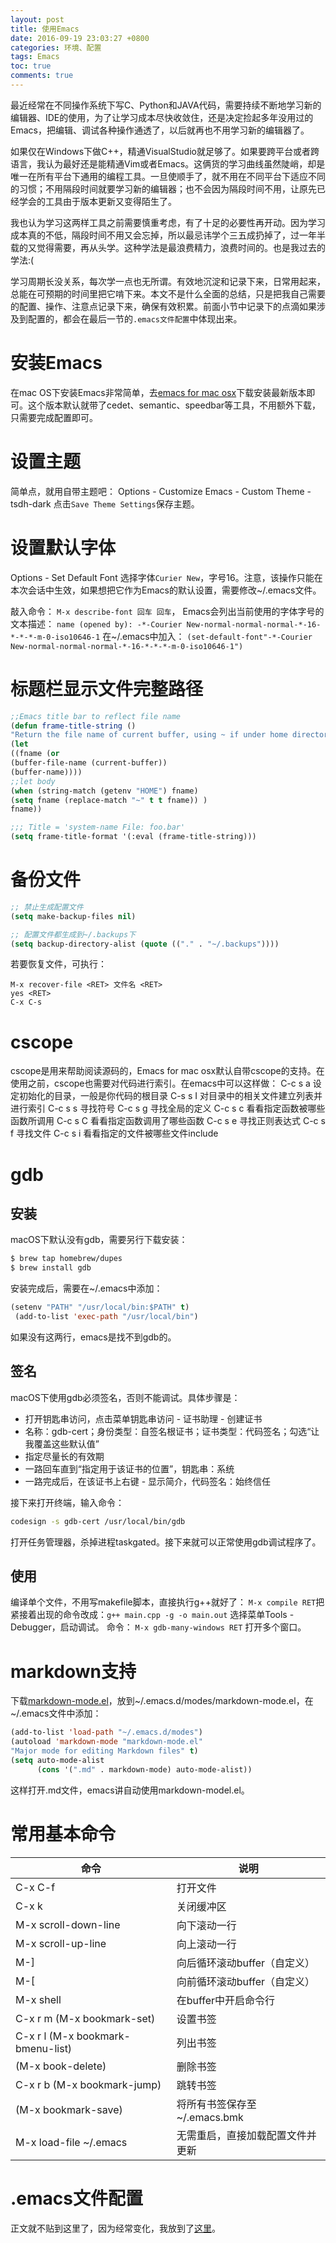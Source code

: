 ```yaml
---
layout: post
title: 使用Emacs
date: 2016-09-19 23:03:27 +0800
categories: 环境、配置
tags: Emacs
toc: true
comments: true
---
```

最近经常在不同操作系统下写C、Python和JAVA代码，需要持续不断地学习新的编辑器、IDE的使用，为了让学习成本尽快收敛住，还是决定捡起多年没用过的Emacs，把编辑、调试各种操作通透了，以后就再也不用学习新的编辑器了。

如果仅在Windows下做C++，精通VisualStudio就足够了。如果要跨平台或者跨语言，我认为最好还是能精通Vim或者Emacs。这俩货的学习曲线虽然陡峭，却是唯一在所有平台下通用的编程工具。一旦使顺手了，就不用在不同平台下适应不同的习惯；不用隔段时间就要学习新的编辑器；也不会因为隔段时间不用，让原先已经学会的工具由于版本更新又变得陌生了。

<!-- more -->

我也认为学习这两样工具之前需要慎重考虑，有了十足的必要性再开动。因为学习成本真的不低，隔段时间不用又会忘掉，所以最忌讳学个三五成扔掉了，过一年半载的又觉得需要，再从头学。这种学法是最浪费精力，浪费时间的。也是我过去的学法:(

学习周期长没关系，每次学一点也无所谓。有效地沉淀和记录下来，日常用起来，总能在可预期的时间里把它啃下来。本文不是什么全面的总结，只是把我自己需要的配置、操作、注意点记录下来，确保有效积累。前面小节中记录下的点滴如果涉及到配置的，都会在最后一节的`.emacs文件配置`中体现出来。

# 安装Emacs
在mac OS下安装Emacs非常简单，去[emacs for mac osx](https://emacsformacosx.com/)下载安装最新版本即可。这个版本默认就带了cedet、semantic、speedbar等工具，不用额外下载，只需要完成配置即可。

# 设置主题
简单点，就用自带主题吧：
Options - Customize Emacs - Custom Theme - tsdh-dark
点击`Save Theme Settings`保存主题。

# 设置默认字体
Options - Set Default Font
选择字体`Curier New`，字号16。注意，该操作只能在本次会话中生效，如果想把它作为Emacs的默认设置，需要修改~/.emacs文件。

敲入命令：
`M-x describe-font 回车 回车`，
Emacs会列出当前使用的字体字号的文本描述：
`name (opened by): -*-Courier New-normal-normal-normal-*-16-*-*-*-m-0-iso10646-1`
在~/.emacs中加入：
`(set-default-font"-*-Courier New-normal-normal-normal-*-16-*-*-*-m-0-iso10646-1")`

# 标题栏显示文件完整路径
``` lisp
;;Emacs title bar to reflect file name
(defun frame-title-string ()
"Return the file name of current buffer, using ~ if under home directory"
(let 
((fname (or 
(buffer-file-name (current-buffer))
(buffer-name))))
;;let body
(when (string-match (getenv "HOME") fname)
(setq fname (replace-match "~" t t fname)) )
fname))

;;; Title = 'system-name File: foo.bar'
(setq frame-title-format '(:eval (frame-title-string)))
```

# 备份文件
``` lisp
;; 禁止生成配置文件
(setq make-backup-files nil)

;; 配置文件都生成到~/.backups下
(setq backup-directory-alist (quote (("." . "~/.backups"))))
```
若要恢复文件，可执行：
```
M-x recover-file <RET> 文件名 <RET>
yes <RET>
C-x C-s
```
# cscope
cscope是用来帮助阅读源码的，Emacs for mac osx默认自带cscope的支持。在使用之前，cscope也需要对代码进行索引。在emacs中可以这样做：
C-c s a 设定初始化的目录，一般是你代码的根目录
C-s s I 对目录中的相关文件建立列表并进行索引
C-c s s 寻找符号
C-c s g 寻找全局的定义
C-c s c 看看指定函数被哪些函数所调用
C-c s C 看看指定函数调用了哪些函数
C-c s e 寻找正则表达式
C-c s f 寻找文件
C-c s i 看看指定的文件被哪些文件include

# gdb
## 安装
macOS下默认没有gdb，需要另行下载安装：
``` bash
$ brew tap homebrew/dupes
$ brew install gdb
```
安装完成后，需要在~/.emacs中添加：
``` lisp
(setenv "PATH" "/usr/local/bin:$PATH" t)
 (add-to-list 'exec-path "/usr/local/bin")
```
如果没有这两行，emacs是找不到gdb的。
## 签名
macOS下使用gdb必须签名，否则不能调试。具体步骤是：
* 打开钥匙串访问，点击菜单钥匙串访问 - 证书助理 - 创建证书
* 名称：gdb-cert；身份类型：自签名根证书；证书类型：代码签名；勾选“让我覆盖这些默认值”
* 指定尽量长的有效期
* 一路回车直到“指定用于该证书的位置”，钥匙串：系统
* 一路完成后，在该证书上右键 - 显示简介，代码签名：始终信任

接下来打开终端，输入命令：
```bash
codesign -s gdb-cert /usr/local/bin/gdb
```
打开任务管理器，杀掉进程taskgated。接下来就可以正常使用gdb调试程序了。

## 使用
编译单个文件，不用写makefile脚本，直接执行g++就好了：
`M-x compile RET`把紧接着出现的命令改成：`g++ main.cpp -g -o main.out`
选择菜单Tools - Debugger，启动调试。
命令：
`M-x gdb-many-windows RET`
打开多个窗口。

# markdown支持
下载[markdown-mode.el](http://jblevins.org/projects/markdown-mode/markdown-mode.el)，放到~/.emacs.d/modes/markdown-mode.el，在~/.emacs文件中添加：
``` lisp
(add-to-list 'load-path "~/.emacs.d/modes")  
(autoload 'markdown-mode "markdown-mode.el"  
"Major mode for editing Markdown files" t)  
(setq auto-mode-alist  
      (cons '(".md" . markdown-mode) auto-mode-alist))
```
这样打开.md文件，emacs讲自动使用markdown-model.el。

# 常用基本命令

命令|说明
---|----
C-x C-f|打开文件
C-x k|关闭缓冲区
M-x scroll-down-line|向下滚动一行
M-x scroll-up-line|向上滚动一行
M-]|向后循环滚动buffer（自定义）
M-[|向前循环滚动buffer（自定义）
M-x shell|在buffer中开启命令行
C-x r m (M-x bookmark-set)|设置书签
C-x r l (M-x bookmark-bmenu-list)|列出书签
(M-x book-delete)|删除书签
C-x r b (M-x bookmark-jump)|跳转书签
(M-x bookmark-save)|将所有书签保存至~/.emacs.bmk
M-x load-file ~/.emacs|无需重启，直接加载配置文件并更新


# .emacs文件配置
正文就不贴到这里了，因为经常变化，我放到了[这里](https://github.com/palanceli/blog/blob/master/source/_posts/2016/_0919Emacs/dotemacs)。


